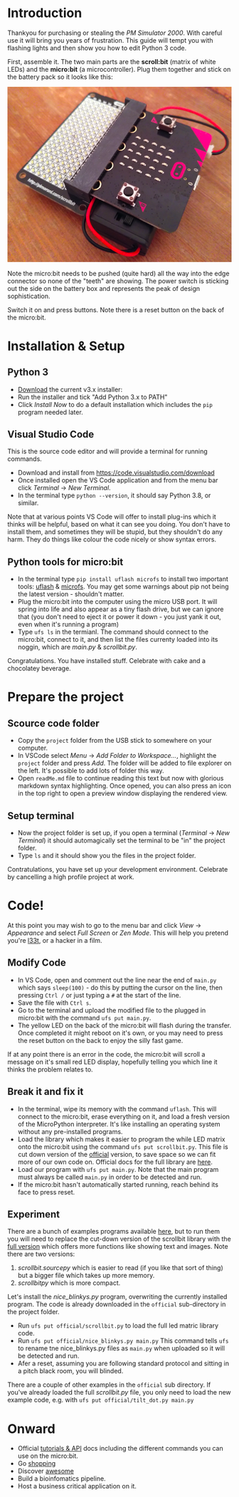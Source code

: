 # Introduction

Thankyou for purchasing or stealing the *PM Simulator 2000*.  With careful use it will bring you years of frustration.  This guide will tempt you with flashing lights and then show you how to edit Python 3 code.

First, assemble it.  The two main parts are the **scroll:bit** (matrix of white LEDs) and the **micro:bit** (a microcontroller).  Plug them together and stick on the battery pack so it looks like this:

![assembled.png](assembled.png)

Note the micro:bit needs to be pushed (quite hard) all the way into the edge connector so none of the "teeth" are showing.  The power switch is sticking out the side on the battery box and represents the peak of design sophistication.

Switch it on and press buttons.  Note there is a reset button on the back of the micro:bit.

# Installation & Setup

## Python 3

* [Download](https://www.python.org/downloads/windows/) the current v3.x installer: 
* Run the installer and tick "Add Python 3.x to PATH"
* Click *Install Now* to do a default installation which includes the `pip` program needed later.

## Visual Studio Code
This is the source code editor and will provide a terminal for running commands.

* Download and install from https://code.visualstudio.com/download
* Once installed open the VS Code application and from the menu bar click *Terminal* -> *New Terminal*.
* In the terminal type `python --version`, it should say Python 3.8, or similar.  

Note that at various points VS Code will offer to install plug-ins which it thinks will be helpful, based on what it can see you doing.  You don't have to install them, and sometimes they will be stupid, but they shouldn't  do any harm.  They do things like colour the code nicely or show syntax errors.

## Python tools for micro:bit
* In the terminal type `pip install uflash microfs` to install two important tools: [uflash](https://pypi.org/project/uflash/) & [microfs](https://pypi.org/project/microfs/).  You may get some warnings about pip not being the latest version - shouldn't matter.
* Plug the micro:bit into the computer using the micro USB port.  It will spring into life and also appear as a tiny flash drive, but we can ignore that (you don't need to eject it or power it down - you just yank it out, even when it's running a program)
* Type `ufs ls` in the termianl.  The command should connect to the micro:bit, connect to it, and then list the files currenty loaded into its noggin, which are *<span>main.</span>py* & *<span>scrollbit.</span>py*.

Congratulations.  You have installed stuff.  Celebrate with cake and a chocolatey beverage.

# Prepare the project

## Scource code folder
* Copy the `project` folder from the USB stick to somewhere on your computer.
* In VSCode select *Menu* -> *Add Folder to Workspace...*, highlight the `project` folder and press *Add*.  The folder will be added to file explorer on the left. It's possible to add lots of folder this way.
* Open `readMe.md` file to continue reading this text but now with glorious markdown syntax highlighting.  Once opened, you can also press an icon in the top right to open a preview window displaying the rendered view. 

## Setup terminal
* Now the project folder is set up, if you open a terminal (*Terminal* -> *New Terminal*) it should automagically set the terminal to be "in" the project folder. 
* Type `ls` and it should show you the files in the project folder.

Contratulations, you have set up your development environment.  Celebrate by cancelling a high profile project at work.

# Code!

At this point you may wish to go to the menu bar and click *View* -> *Appearance* and select *Full Screen* or *Zen Mode*.  This will help you pretend you're [l33t](https://en.wikipedia.org/wiki/Leet), or a hacker in a film.

## Modify Code
* In VS Code, open and comment out the line near the end of `main.py` which says `sleep(100)` - do this by putting the cursor on the line, then pressing `Ctrl /` or just typing a `#` at the start of the line.
* Save the file with `Ctrl s`.
* Go to the terminal and upload the modified file to the plugged in micro:bit with the command `ufs put main.py`.
* The yellow LED on the back of the micro:bit will flash during the transfer.  Once completed it might reboot on it's own, or you may need to press the reset button on the back to enjoy the  silly fast game.

If at any point there is an error in the code, the micro:bit will scroll a message on it's small red LED display, hopefully telling you which line it thinks the problem relates to.


## Break it and fix it
* In the terminal, wipe its memory with the command `uflash`.  This will connect to the micro:bit, erase everything on it, and load a fresh version of the MicroPython interpreter.  It's like installing an operating system without any pre-installed programs.
* Load the library which makes it easier to program the while LED matrix onto the micro:bit using the command `ufs put scrollbit.py`.  This file is cut down version of the [official](https://github.com/pimoroni/micropython-scrollbit/blob/master/library/scrollbit.source.py) version, to save space so we can fit more of our own code on.  Official docs for the full library are [here](https://github.com/pimoroni/micropython-scrollbit).
* Load our program with `ufs put main.py`.  Note that the main program must always be called `main.py` in order to be detected and run.
* If the micro:bit hasn't automatically started running, reach behind its face to press reset.

## Experiment

There are a bunch of examples programs available [here](https://github.com/pimoroni/micropython-scrollbit/tree/master/examples), but to run them you will need to replace the cut-down version of the scrollbit library with the [full version](https://github.com/pimoroni/micropython-scrollbit/tree/master/library) which offers more functions like showing text and images.  Note there are two versions:

1. *<span>scrollbit.source</span>py* which is easier to read (if you like that sort of thing) but a bigger file which takes up more memory.
2. *<span>scrollbit</span>py* which is more compact.

Let's install the *<span>nice_blinkys.</span>py* program, overwriting the currently installed program.  The code is already downloaded in the `official` sub-directory in the project folder.

* Run `ufs put official/scrollbit.py` to load the full led matric library code.
* Run `ufs put official/nice_blinkys.py main.py` This command tells `ufs` to rename tne nice_blinkys.py files as `main.py` when uploaded so it will be detected and run.
* Afer a reset, assuming you are following standard protocol and sitting in a pitch black room, you will blinded.

There are a couple of other examples in the `official` sub directory.  If you've already loaded the full *<span>scrollbit.</span>py* file, you only need to load the new example code, e.g. with `ufs put official/tilt_dot.py main.py`

# Onward

* Official [tutorials & API](https://microbit-micropython.readthedocs.io/en/latest/tutorials/hello.html) docs including the different commands you can use on the micro:bit.
* Go [shopping](https://coolcomponents.co.uk/collections/micro-bit)
* Discover [awesome](https://github.com/carlosperate/awesome-microbit)
* Build a bioinfomatics pipeline.
* Host a business critical application on it.

